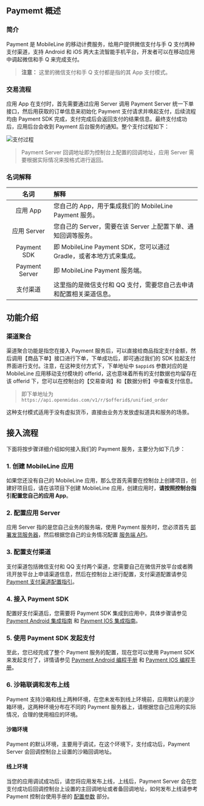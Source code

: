 
## Paymemt 概述

### 简介

Payment 是 MobileLine 的移动计费服务，给用户提供微信支付与手 Q 支付两种支付渠道，支持 Android 和 iOS 两大主流智能手机平台，开发者可以在移动应用中调起微信和手 Q 来完成支付。

> **注意：**
> 这里的微信支付和手 Q 支付都是指的其 App 支付模式。

### 交易流程

应用 App 在支付时，首先需要通过应用 Server 调用 Payment Server 统一下单接口，然后用获取的订单信息来初始化 Payment 支付请求并唤起支付，后续流程均由 Payment SDK 完成，支付完成后会返回支付的结果信息。最终支付成功后，应用后台会收到 Payment 后台服务的通知。整个支付过程如下：

![支付过程](https://tacimg-1253960454.cos.ap-guangzhou.myqcloud.com/guides/payment/payment%E6%95%B4%E4%BD%93%E6%B5%81%E7%A8%8B.png)

> Payment Server 回调地址即为控制台上配置的回调地址，应用 Server 需要根据实际情况来按格式进行返回。

### 名词解释

|名词|解释|
|:--:|:--|
|应用 App| 您自己的 App，用于集成我们的 MobileLine Payment 服务。|
|应用 Server|您自己的 Server，需要在该 Server 上配置下单、通知回调等服务。|
|Payment SDK|即 MobileLine Payment SDK，您可以通过 Gradle，或者本地方式来集成。|
|Payment Server|即 MobileLine Payment 服务端。|
|支付渠道|这里指的是微信支付和 QQ 支付，需要您自己去申请和配置相关渠道信息。|


## 功能介绍

### 渠道聚合

渠道聚合功能是指您在接入 Payment 服务后，可以直接给商品指定支付金额，然后调用【商品下单】接口进行下单，下单成功后，即可通过我们的 SDK 拉起支付界面进行支付。注意，在这种支付方式下，下单地址中 `$appid$` 参数对应的是 MobileLine 应用移动支付模块的 offerid，这也意味着所有的支付数据也均留存在该 offerid 下，您可以在控制台的【交易查询】和【数据分析】中查看支付信息。

> 即下单地址为 `https://api.openmidas.com/v1/r/$offerid$/unified_order`

这种支付模式适用于没有虚拟货币，直接由业务方发放虚拟道具和服务的场景。


## 接入流程

下面将按步骤详细介绍如何接入我们的 Payment 服务，主要分为如下几步：

### 1. 创建 MobileLine 应用

如果您还没有自己的 MobileLine 应用，那么您首先需要在控制台上创建项目，创建好项目后，请在该项目下创建 MoblieLine 应用，创建应用时，**请按照控制台指引配置您自己的应用 App**。

### 2. 配置应用 Server

应用 Server 指的是您自己业务的服务端，使用 Payment 服务时，您必须首先 [部署发货服务器](https://github.com/tencentyun/tac-documents/blob/master/%E4%BD%BF%E7%94%A8%E6%96%87%E6%A1%A3/%E6%94%AF%E4%BB%98%20Payment%20%E9%9B%86%E6%88%90%E6%8C%87%E5%8D%97/%E5%8F%91%E8%B4%A7%E6%9C%8D%E5%8A%A1%E5%99%A8%E9%85%8D%E7%BD%AE.md)，然后根据您自己的业务情况配置 [服务端 API](https://github.com/tencentyun/tac-documents/blob/master/%E4%BD%BF%E7%94%A8%E6%96%87%E6%A1%A3/%E6%94%AF%E4%BB%98%20Payment%20%E9%9B%86%E6%88%90%E6%8C%87%E5%8D%97/%E6%9C%8D%E5%8A%A1%E5%99%A8%E7%AB%AF%20API.md)。

### 3. 配置支付渠道

支付渠道包括微信支付和 QQ 支付两个渠道，您需要自己在微信开放平台或者腾讯开放平台上申请渠道信息，然后在控制台上进行配置，支付渠道配置请参见 [Payment 支付渠道配置指引](https://github.com/tencentyun/tac-documents/blob/master/%E4%BD%BF%E7%94%A8%E6%96%87%E6%A1%A3/%E6%94%AF%E4%BB%98%20Payment%20%E9%9B%86%E6%88%90%E6%8C%87%E5%8D%97/%E6%94%AF%E4%BB%98%E6%B8%A0%E9%81%93%E7%94%B3%E8%AF%B7%E6%8C%87%E5%BC%95.md)。

### 4. 接入 Payment SDK

配置好支付渠道后，您需要将 Payment SDK 集成到应用中，具体步骤请参见 [Payment Android 集成指南](https://github.com/tencentyun/tac-documents/blob/master/%E4%BD%BF%E7%94%A8%E6%96%87%E6%A1%A3/%E6%94%AF%E4%BB%98%20Payment%20%E9%9B%86%E6%88%90%E6%8C%87%E5%8D%97/Android/Android%20%E5%BF%AB%E9%80%9F%E5%85%A5%E9%97%A8.md) 和 [Payment IOS 集成指南](https://github.com/tencentyun/tac-documents/blob/master/%E4%BD%BF%E7%94%A8%E6%96%87%E6%A1%A3/%E6%94%AF%E4%BB%98%20Payment%20%E9%9B%86%E6%88%90%E6%8C%87%E5%8D%97/iOS/iOS%20%E4%BD%BF%E7%94%A8%E5%85%A5%E9%97%A8.md)。

### 5. 使用 Payment SDK 发起支付

至此，您已经完成了整个 Payment 服务的配置，现在您可以使用 Payment SDK 来发起支付了，详情请参见 [Payment Android 编程手册](https://github.com/tencentyun/tac-documents/blob/master/%E4%BD%BF%E7%94%A8%E6%96%87%E6%A1%A3/%E6%94%AF%E4%BB%98%20Payment%20%E9%9B%86%E6%88%90%E6%8C%87%E5%8D%97/Android/Android%20%E7%BC%96%E7%A8%8B%E6%89%8B%E5%86%8C.md) 和 [Payment IOS 编程手册](https://github.com/tencentyun/tac-documents/blob/master/%E4%BD%BF%E7%94%A8%E6%96%87%E6%A1%A3/%E6%94%AF%E4%BB%98%20Payment%20%E9%9B%86%E6%88%90%E6%8C%87%E5%8D%97/iOS/iOS%20%E7%BC%96%E7%A8%8B%E6%89%8B%E5%86%8C.md)。

### 6. 沙箱联调和发布上线

Payment 支持沙箱和线上两种环境，在您未发布到线上环境前，应用默认的是沙箱环境，这两种环境分布在不同的 Payment 服务器上，请根据您自己应用的实际情况，合理的使用相应的环境。

#### 沙箱环境

Payment 的默认环境，主要用于调试，在这个环境下，支付成功后，Payment Server 会回调控制台上设置的沙箱回调地址。

#### 线上环境

当您的应用调试成功后，请您将应用发布上线，上线后，Payment Server 会在您支付成功后回调控制台上设置的主回调地址或者备回调地址，如何发布上线请参考 Payment 控制台使用手册的 [配置参数](https://github.com/tencentyun/tac-documents/blob/master/%E4%BD%BF%E7%94%A8%E6%96%87%E6%A1%A3/%E6%94%AF%E4%BB%98%20Payment%20%E9%9B%86%E6%88%90%E6%8C%87%E5%8D%97/Payment%E6%8E%A7%E5%88%B6%E5%8F%B0%E6%96%87%E6%A1%A3/%E4%BD%BF%E7%94%A8%E8%AF%B4%E6%98%8E.md) 部分。



